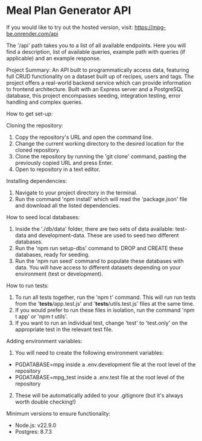 # Meal Plan Generator API

If you would like to try out the hosted version, visit: https://mpg-be.onrender.com/api

The '/api' path takes you to a list of all available endpoints. 
Here you will find a description, list of available queries, example path with queries (if applicable) and an example response.

Project Summary:
An API built to programmatically access data, featuring full CRUD functionality on a dataset built up of recipes, users and tags.
The project offers a real-world backend service which can provide information to frontend architecture.
Built with an Express server and a PostgreSQL database, this project encompasses seeding, integration testing, error handling and complex queries.

How to get set-up:

Cloning the repository:
1) Copy the repository's URL and open the command line.
2) Change the current working directory to the desired location for the cloned repository.
3) Clone the repository by running the 'git clone' command, pasting the previously copied URL and press Enter.
4) Open to repository in a text editor.

Installing dependencies:
1) Navigate to your project directory in the terminal.
2) Run the command 'npm install' which will read the 'package.json' file and download all the listed dependencies.

How to seed local databases:
1) Inside the './db/data' folder, there are two sets of data available: test-data and development-data. These are used to seed two different databases.
2) Run the 'npm run setup-dbs' command to DROP and CREATE these databases, ready for seeding.
3) Run the 'npm run seed' command to populate these databases with data. You will have access to different datasets depending on your environment (test or development).

How to run tests:
1) To run all tests together, run the 'npm t' command. This will run run tests from the '__tests__/app.test.js' and '__tests__/utils.test.js' files at the same time.
2) If you would prefer to run these files in isolation, run the command 'npm t app' or 'npm t utils'.
3) If you want to run an individual test, change 'test' to 'test.only' on the appropriate test in the relevant test file.

Adding environment variables:
1) You will need to create the following environment variables:
- PGDATABASE=mpg inside a .env.development file at the root level of the repository
- PGDATABASE=mpg_test inside a .env.test file at the root level of the repository
2) These will be automatically added to your .gitignore (but it's always worth double checking!)

Minimum versions to ensure functionality:
- Node.js: v22.9.0
- Postgres: 8.7.3
